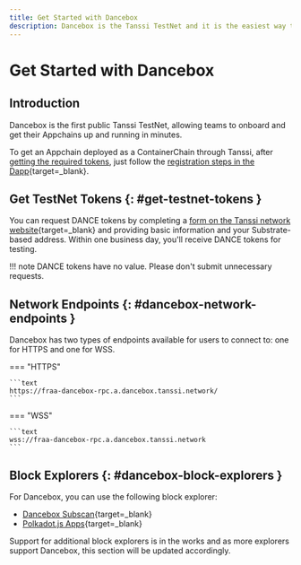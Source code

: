 ```yaml
---
title: Get Started with Dancebox
description: Dancebox is the Tanssi TestNet and it is the easiest way to get started with the Tanssi Network to deploy your Substrate or EVM Appchain as a ContainerChain.
---
```


# Get Started with Dancebox

## Introduction

Dancebox is the first public Tanssi TestNet, allowing teams to onboard and get their Appchains up and running in minutes.

To get an Appchain deployed as a ContainerChain through Tanssi, after [getting the required tokens](#get-testnet-tokens), just follow the [registration steps in the Dapp](/builders/deploy/dapp/){target=_blank}.

## Get TestNet Tokens {: #get-testnet-tokens }

You can request DANCE tokens by completing a [form on the Tanssi network website](https://www.tanssi.network/claim-dance-tokens){target=_blank} and providing basic information and your Substrate-based address. Within one business day, you'll receive DANCE tokens for testing.

!!! note
    DANCE tokens have no value. Please don't submit unnecessary requests.

## Network Endpoints {: #dancebox-network-endpoints }

Dancebox has two types of endpoints available for users to connect to: one for HTTPS and one for WSS.

=== "HTTPS"

    ```text
    https://fraa-dancebox-rpc.a.dancebox.tanssi.network/
    ```

=== "WSS"

    ```text
    wss://fraa-dancebox-rpc.a.dancebox.tanssi.network
    ```

## Block Explorers {: #dancebox-block-explorers }

For Dancebox, you can use the following block explorer:

- [Dancebox Subscan](https://dancebox.subscan.io/){target=_blank}
- [Polkadot.js Apps](https://polkadot.js.org/apps/?rpc=wss://fraa-dancebox-rpc.a.dancebox.tanssi.network#/explorer){target=_blank}

Support for additional block explorers is in the works and as more explorers support Dancebox, this section will be updated accordingly.

